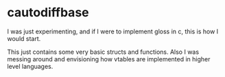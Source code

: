 # cautodiffbase
I was just experimenting, and if I were to implement gloss in c, this is how I would start.

This just contains some very basic structs and functions. Also I was messing around
and envisioning how vtables are implemented in higher level languages.
